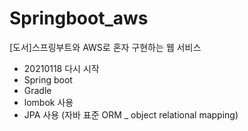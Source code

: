 # Springboot_aws
[도서]스프링부트와 AWS로 혼자 구현하는 웹 서비스

- 20210118 다시 시작 
- Spring boot
- Gradle
- lombok 사용 
- JPA 사용 (자바 표준 ORM _ object relational mapping) 
